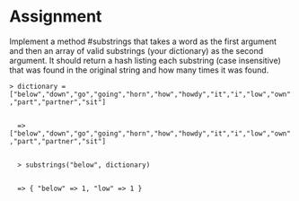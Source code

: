 <h1><strong>Assignment</strong></h1>
Implement a method #substrings that takes a word as the first argument and 
then an array of valid substrings (your dictionary) as the second argument. It should return a hash listing each substring (case insensitive) that was found in the original string and how many times it was found.
</br>
<code>
> dictionary = ["below","down","go","going","horn","how","howdy","it","i","low","own","part","partner","sit"]
<br>
  => ["below","down","go","going","horn","how","howdy","it","i","low","own","part","partner","sit"]
  <br>
  > substrings("below", dictionary)
  </br>
  => { "below" => 1, "low" => 1 }
  </code>

